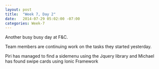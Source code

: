 ```yaml
---
layout: post
title:  "Week 7, Day 2"
date:   2014-07-29 05:02:00 -07:00
categories: Week-7
---
```


Another busy busy day at F&C.

Team members are continuing work on the tasks they started yesterday.

Piri has managed to find a sidemenu using the Jquery library and Michael has found swipe cards using Ionic Framework
